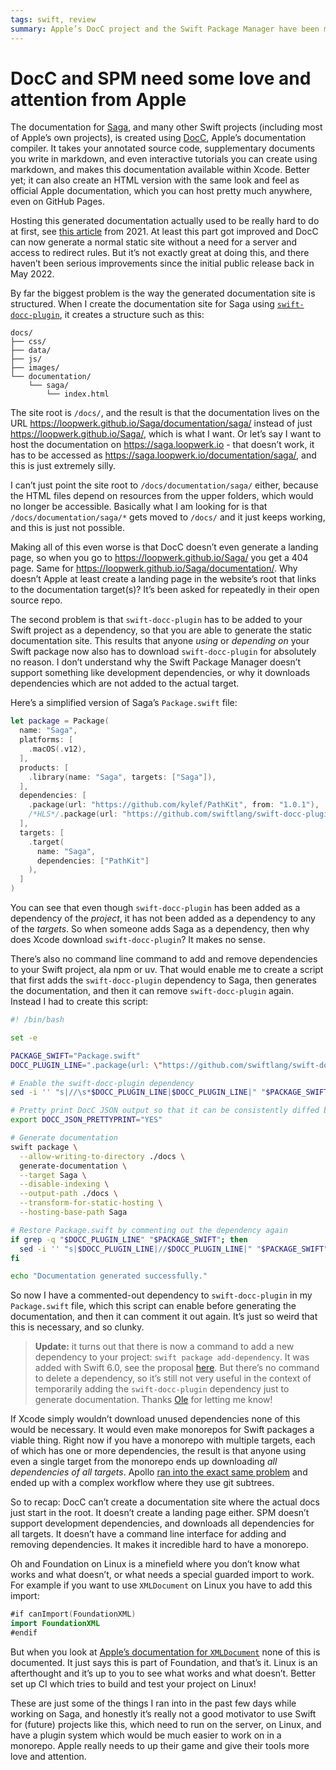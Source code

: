 ```yaml
---
tags: swift, review
summary: Apple’s DocC project and the Swift Package Manager have been missing pretty crucial features for years now. It’s time that Apple gave them some love and attention.
---
```


# DocC and SPM need some love and attention from Apple

The documentation for [Saga](https://github.com/loopwerk/Saga), and many other Swift projects (including most of Apple’s own projects), is created using [DocC](https://www.swift.org/documentation/docc/), Apple’s documentation compiler. It takes your annotated source code, supplementary documents you write in markdown, and even interactive tutorials you can create using markdown, and makes this documentation available within Xcode. Better yet; it can also create an HTML version with the same look and feel as official Apple documentation, which you can host pretty much anywhere, even on GitHub Pages.

Hosting this generated documentation actually used to be really hard to do at first, see [this article](https://www.jessesquires.com/blog/2021/06/29/apple-docc-great-but-useless-for-oss/) from 2021. At least this part got improved and DocC can now generate a normal static site without a need for a server and access to redirect rules. But it’s not exactly great at doing this, and there haven’t been serious improvements since the initial public release back in May 2022.

By far the biggest problem is the way the generated documentation site is structured. When I create the documentation site for Saga using [`swift-docc-plugin`](https://github.com/swiftlang/swift-docc-plugin), it creates a structure such as this:

```
docs/
├── css/
├── data/
├── js/
├── images/
└── documentation/
    └── saga/
        └── index.html
```

The site root is `/docs/`, and the result is that the documentation lives on the URL https://loopwerk.github.io/Saga/documentation/saga/ instead of just https://loopwerk.github.io/Saga/, which is what I want. Or let’s say I want to host the documentation on https://saga.loopwerk.io - that doesn’t work, it has to be accessed as https://saga.loopwerk.io/documentation/saga/, and this is just extremely silly.

I can’t just point the site root to `/docs/documentation/saga/` either, because the HTML files depend on resources from the upper folders, which would no longer be accessible. Basically what I am looking for is that `/docs/documentation/saga/*` gets moved to `/docs/` and it just keeps working, and this is just not possible.

Making all of this even worse is that DocC doesn’t even generate a landing page, so when you go to https://loopwerk.github.io/Saga/ you get a 404 page. Same for https://loopwerk.github.io/Saga/documentation/. Why doesn’t Apple at least create a landing page in the website’s root that links to the documentation target(s)? It’s been asked for repeatedly in their open source repo.

The second problem is that `swift-docc-plugin` has to be added to your Swift project as a dependency, so that you are able to generate the static documentation site. This results that anyone *using* or *depending on* your Swift package now also has to download `swift-docc-plugin` for absolutely no reason. I don’t understand why the Swift Package Manager doesn’t support something like development dependencies, or why it downloads dependencies which are not added to the actual target.

Here’s a simplified version of Saga’s `Package.swift` file:

```swift
let package = Package(
  name: "Saga",
  platforms: [
    .macOS(.v12),
  ],
  products: [
    .library(name: "Saga", targets: ["Saga"]),
  ],
  dependencies: [
    .package(url: "https://github.com/kylef/PathKit", from: "1.0.1"),
    /*HLS*/.package(url: "https://github.com/swiftlang/swift-docc-plugin", from: "1.1.0"),/*HLE*/
  ],
  targets: [
    .target(
      name: "Saga",
      dependencies: ["PathKit"]
    ),
  ]
)
```

You can see that even though `swift-docc-plugin` has been added as a dependency of the *project*, it has not been added as a dependency to any of the *targets*. So when someone adds Saga as a dependency, then why does Xcode download `swift-docc-plugin`? It makes no sense.

There’s also no command line command to add and remove dependencies to your Swift project, ala npm or uv. That would enable me to create a script that first adds the `swift-docc-plugin` dependency to Saga, then generates the documentation, and then it can remove `swift-docc-plugin` again. Instead I had to create this script:

```bash
#! /bin/bash

set -e

PACKAGE_SWIFT="Package.swift"
DOCC_PLUGIN_LINE=".package(url: \"https://github.com/swiftlang/swift-docc-plugin\", from: \"1.1.0\"),"

# Enable the swift-docc-plugin dependency
sed -i '' "s|//\s*$DOCC_PLUGIN_LINE|$DOCC_PLUGIN_LINE|" "$PACKAGE_SWIFT"

# Pretty print DocC JSON output so that it can be consistently diffed between commits
export DOCC_JSON_PRETTYPRINT="YES"

# Generate documentation
swift package \
  --allow-writing-to-directory ./docs \
  generate-documentation \
  --target Saga \
  --disable-indexing \
  --output-path ./docs \
  --transform-for-static-hosting \
  --hosting-base-path Saga

# Restore Package.swift by commenting out the dependency again
if grep -q "$DOCC_PLUGIN_LINE" "$PACKAGE_SWIFT"; then
  sed -i '' "s|$DOCC_PLUGIN_LINE|//$DOCC_PLUGIN_LINE|" "$PACKAGE_SWIFT"
fi

echo "Documentation generated successfully."
```

So now I have a commented-out dependency to `swift-docc-plugin` in my `Package.swift` file, which this script can enable before generating the documentation, and then it can comment it out again. It’s just so weird that this is necessary, and so clunky.

> **Update:** it turns out that there is now a command to add a new dependency to your project: `swift package add-dependency`. It was added with Swift 6.0, see the proposal [here](https://github.com/swiftlang/swift-evolution/blob/main/proposals/0301-package-editing-commands.md). But there’s no command to delete a dependency, so it’s still not very useful in the context of temporarily adding the `swift-docc-plugin` dependency just to generate documentation. Thanks [Ole](https://hachyderm.io/@ole@chaos.social/114037168018204405) for letting me know!

If Xcode simply wouldn’t download unused dependencies none of this would be necessary. It would even make monorepos for Swift packages a viable thing. Right now if you have a monorepo with multiple targets, each of which has one or more dependencies, the result is that anyone using even a single target from the monorepo ends up downloading *all dependencies of all targets*. Apollo [ran into the exact same problem](https://www.apollographql.com/blog/how-apollo-manages-swift-packages-in-a-monorepo-with-git-subtrees) and ended up with a complex workflow where they use git subtrees.

So to recap: DocC can’t create a documentation site where the actual docs just start in the root. It doesn’t create a landing page either. SPM doesn’t support development dependencies, and downloads all dependencies for all targets. It doesn’t have a command line interface for adding and removing dependencies. It makes it incredible hard to have a monorepo.

Oh and Foundation on Linux is a minefield where you don’t know what works and what doesn’t, or what needs a special guarded import to work. For example if you want to use `XMLDocument` on Linux you have to add this import:

```swift
#if canImport(FoundationXML)
import FoundationXML
#endif
```

But when you look at [Apple’s documentation for `XMLDocument`](https://developer.apple.com/documentation/foundation/xmldocument) none of this is documented. It just says this is part of Foundation, and that’s it. Linux is an afterthought and it’s up to you to see what works and what doesn’t. Better set up CI which tries to build and test your project on Linux!

These are just some of the things I ran into in the past few days while working on Saga, and honestly it’s really not a good motivator to use Swift for (future) projects like this, which need to run on the server, on Linux, and have a plugin system which would be much easier to work on in a monorepo. Apple really needs to up their game and give their tools more love and attention.